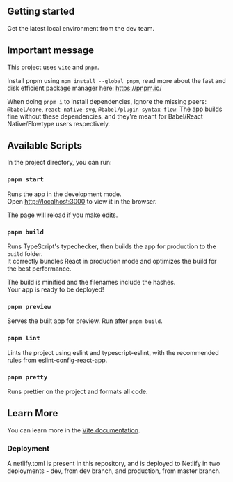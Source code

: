 ## Getting started

Get the latest local environment from the dev team.

## Important message

This project uses `vite` and `pnpm`.

Install pnpm using `npm install --global pnpm`, read more about the fast and disk efficient package manager here: https://pnpm.io/

When doing `pnpm i` to install dependencies, ignore the missing peers: `@babel/core`, `react-native-svg`, `@babel/plugin-syntax-flow`. The app builds fine without these dependencies, and they're meant for Babel/React Native/Flowtype users respectively.

## Available Scripts

In the project directory, you can run:

### `pnpm start`

Runs the app in the development mode.<br />
Open [http://localhost:3000](http://localhost:3000) to view it in the browser.

The page will reload if you make edits.

### `pnpm build`

Runs TypeScript's typechecker, then builds the app for production to the `build` folder.<br />
It correctly bundles React in production mode and optimizes the build for the best performance.

The build is minified and the filenames include the hashes.<br />
Your app is ready to be deployed!

### `pnpm preview`

Serves the built app for preview. Run after `pnpm build`.

### `pnpm lint`

Lints the project using eslint and typescript-eslint, with the recommended rules from eslint-config-react-app.

### `pnpm pretty`

Runs prettier on the project and formats all code.

## Learn More

You can learn more in the [Vite documentation](https://vitejs.dev).

### Deployment

A netlify.toml is present in this repository, and is deployed to Netlify in two deployments - dev, from dev branch, and production, from master branch.
